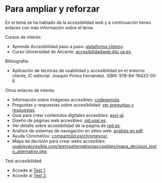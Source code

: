 # Para ampliar y reforzar

En el tema se ha hablado de la accesibilidad web y a continuación tienes enlaces con más información sobre el tema.

Cursos de interés:

-   Aprende Accesibilidad paso a paso: [plataforma Udemy](https://www.udemy.com/aprende-accesibilidad-web-paso-a-paso/).
-   Curso Universidad de Alicante: [accesibilidadweb.dlsi.ua.es](http://accesibilidadweb.dlsi.ua.es/).

Bibliografía:

-   Aplicación de técnicas de usabilidad y accesibilidad en el entorno cliente, IC editorial. Joaquín Pintos Fernández. ISBN: 978-84-16433-05-6

Otros enlaces de interés:

-   Información sobre imágenes accesibles: [codexempla](http://codexexempla.org/curso/curso_2_6.php).
-   Preguntas y respuestas sobre accesibilidad: [ver preguntas y respuestas](https://sid.usal.es/idocs/F8/FDO2948/LibroDisWeb.pdf).
-   Guía para crear contenidos digitales accesibles: [esvi-al](http://www.esvial.org/wp-content/files/ESVIAL.LibroDigital_es_2015.pdf).
-   Diseño de páginas web accesibles: [sid.usal.es](https://sid.usal.es/idocs/F8/FDO6686/webaccesible.pdf).
-   Ver detalle sobre accesibilidad de la página de [red.es](https://red.es/redes/es/accesibilidad).
-   Análisis de sistemas de navegación en sitios web: [análisis en pdf](http://openaccess.uoc.edu/webapps/o2/bitstream/10609/447/1/27698tfc.pdf).
-   Ayuda ChromeVox: [compartolid.es/chromevox/](https://www.compartolid.es/chromevox/).
-   Mapa de decisión para crear webs accesibles: [usableyaccesible.com/textosalternativosaccesibles/mapa_decision_texto_alternativo.php](https://www.usableyaccesible.com/textosalternativosaccesibles/mapa_decision_texto_alternativo.php)

Test accesibilidad:

-   Accede al [Test 1](http://gplsi.dlsi.ua.es/proyectos/examinador/test.php?id=21&lang=es).
-   Accede al [Test 2](http://gplsi.dlsi.ua.es/proyectos/examinador/test.php?id=22&lang=es).